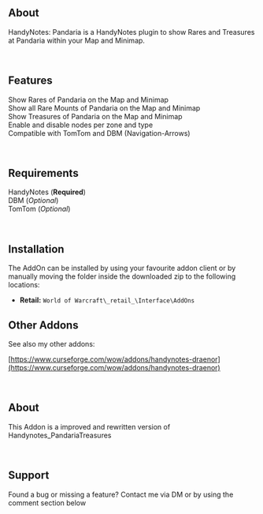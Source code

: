 ## About

HandyNotes: Pandaria is a HandyNotes plugin to show Rares and Treasures at Pandaria within your Map and Minimap.

 

## Features

Show Rares of Pandaria on the Map and Minimap  
Show all Rare Mounts of Pandaria on the Map and Minimap  
Show Treasures of Pandaria on the Map and Minimap  
Enable and disable nodes per zone and type  
Compatible with TomTom and DBM (Navigation-Arrows)

 

## Requirements

HandyNotes (**Required**)  
DBM (_Optional_)  
TomTom (_Optional_) 

 

## Installation

The AddOn can be installed by using your favourite addon client or by manually moving the folder inside the downloaded zip to the following locations:

*   **Retail:** `World of Warcraft\_retail_\Interface\AddOns`

## Other Addons

See also my other addons:

[https://www.curseforge.com/wow/addons/handynotes-draenor](https://www.curseforge.com/wow/addons/handynotes-draenor)

 

## About

This Addon is a improved and rewritten version of Handynotes\_PandariaTreasures

 

## Support

Found a bug or missing a feature? Contact me via DM or by using the comment section below
